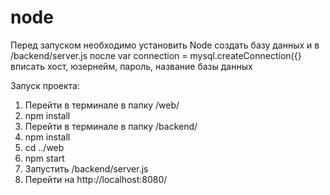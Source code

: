 # node

Перед запуском необходимо установить Node создать базу данных
и в /backend/server.js после var connection = mysql.createConnection({}
вписать хост, юзернейм, пароль, название базы данных

Запуск проекта:
1. Перейти в терминале в папку /web/
2. npm install
3. Перейти в терминале в папку /backend/
4. npm install
5. cd ../web
6. npm start
7. Запустить /backend/server.js
8. Перейти на http://localhost:8080/ 
